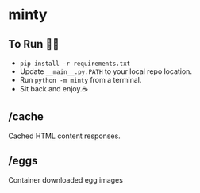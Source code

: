 # minty

## To Run 🏃‍♂️
- `pip install -r requirements.txt`
- Update `__main__.py.PATH` to your local repo location.
- Run `python -m minty` from a terminal.
- Sit back and enjoy.☕

## /cache
Cached HTML content responses.

## /eggs
Container downloaded egg images

